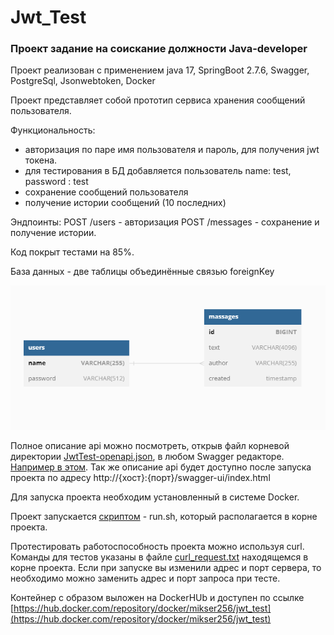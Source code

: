 # Jwt_Test

### Проект задание на соискание должности Java-developer

Проект реализован с применением java 17, SpringBoot 2.7.6, Swagger, PostgreSql, Jsonwebtoken, Docker

Проект представляет собой прототип сервиса хранения сообщений пользователя.

Функциональность:
- авторизация по паре имя пользователя и пароль, для получения jwt токена.
- для тестирования в БД добавляется пользователь name: test, password : test
- сохранение сообщений пользователя
- получение истории сообщений (10 последних)

Эндпоинты:
POST /users  - авторизация
POST /messages - сохранение и получение истории.

Код покрыт тестами на 85%.

База данных - две таблицы объединённые связью foreignKey

![Схема БД](src/main/resources/DB.png)


Полное описание api можно посмотреть, открыв файл корневой директории [JwtTest-openapi.json](JwtTest-openapi.json),
в любом Swagger редакторе. [Например в этом](https://editor.swagger.io/).
Так же описание api будет доступно после запуска проекта по адресу http://{хост}:{порт}/swagger-ui/index.html

Для запуска проекта необходим установленный в системе Docker.

Проект запускается [скриптом](run.sh) - run.sh, который располагается в корне проекта.

Протестировать работоспособность проекта можно используя curl. 
Команды для тестов указаны в файле [curl_request.txt](curl_request.txt) находящемся в корне проекта.
Если при запуске вы изменили адрес и порт сервера, то необходимо можно заменить адрес и порт запроса при тесте. 

Контейнер с образом выложен на DockerHUb и доступен по ссылке [https://hub.docker.com/repository/docker/mikser256/jwt_test](https://hub.docker.com/repository/docker/mikser256/jwt_test)